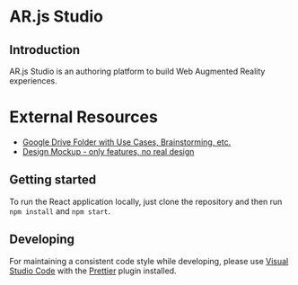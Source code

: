 # AR.js Studio

## Introduction

AR.js Studio is an authoring platform to build Web Augmented Reality experiences.

# External Resources

* [Google Drive Folder with Use Cases, Brainstorming, etc.](https://drive.google.com/open?id=1r2nJA8gfxFkty85DjPGUq56SOqNf0BsF)
* [Design Mockup - only features, no real design](https://whimsical.com/D688LzTQQRyKESzRu1U4Au)

## Getting started

To run the React application locally, just clone the repository and then run `npm install` and `npm start`.

## Developing

For maintaining a consistent code style while developing, please use
[Visual Studio Code](https://code.visualstudio.com/) with the
[Prettier](https://marketplace.visualstudio.com/items?itemName=esbenp.prettier-vscode) plugin
installed.
